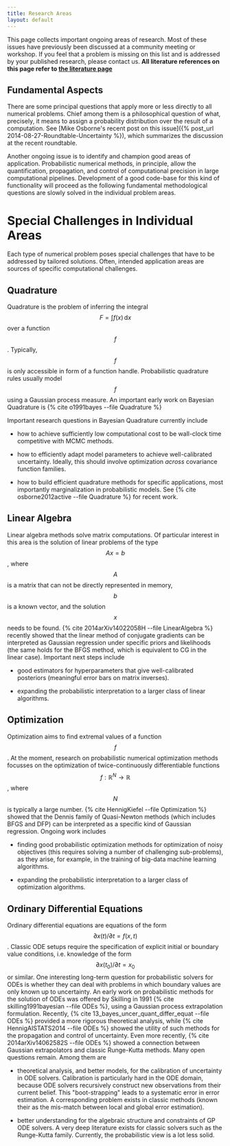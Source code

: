 ```yaml
---
title: Research Areas
layout: default
---
```


This page collects important ongoing areas of research. Most of these issues
have previously been discussed at a community meeting or workshop. If you feel
that a problem is missing on this list and is addressed by your published
research, please contact us. **All literature references on this page refer to
[the literature page](../literature/index.html)**

## Fundamental Aspects

There are some principal questions that apply more or less directly to all
numerical problems. Chief among them is a philosophical question of what,
precisely, it means to assign a probability distribution over the result of a
computation. See [Mike Osborne's recent post on this issue]({% post_url 2014-08-27-Roundtable-Uncertainty %}), which summarizes the discussion at the
recent roundtable.  

Another ongoing issue is to identify and champion good areas of
application. Probabilistic numerical methods, in principle, allow the
quantification, propagation, and control of computational precision in large
computational pipelines. Development of a good code-base for this kind of
functionality will proceed as the following fundamental methodological
questions are slowly solved in the individual problem areas.

# Special Challenges in Individual Areas

Each type of numerical problem poses special challenges that have to be
addressed by tailored solutions. Often, intended application areas are sources
of specific computational challenges.

## Quadrature

Quadrature is the problem of inferring the integral $$F=\int f(x)\,\mathrm{d}x$$ over a
function $$f$$. Typically, $$f$$ is only accessible in form of a function
handle. Probabilistic quadrature rules usually model $$f$$ using a Gaussian
process measure. An important early work on Bayesian Quadrature is
{% cite o1991bayes --file Quadrature %}

Important research questions in Bayesian Quadrature currently include

* how to achieve sufficiently low computational cost to be wall-clock time
  competitive with MCMC methods.

* how to efficiently adapt model parameters to achieve well-calibrated
  uncertainty. Ideally, this should involve optimization _across_ covariance
  function families.

* how to build efficient quadrature methods for specific applications, most
  importantly marginalization in probabilistic models. See
  {% cite osborne2012active --file Quadrature %} for recent work.

## Linear Algebra

Linear algebra methods solve matrix computations. Of particular interest in
this area is the solution of linear problems of the type $$Ax=b$$, where $$A$$
is a matrix that can not be directly represented in memory, $$b$$ is a known
vector, and the solution $$x$$ needs to be found.
{% cite 2014arXiv14022058H --file LinearAlgebra %} recently showed that
the linear method of conjugate gradients can be interpreted as Gaussian
regression under specific priors and likelihoods (the same holds for the BFGS
method, which is equivalent to CG in the linear case). Important next steps
include

* good estimators for hyperparameters that give well-calibrated posteriors
  (meaningful error bars on matrix inverses).

* expanding the probabilistic interpretation to a larger class of linear algorithms.

## Optimization

Optimization aims to find extremal values of a function $$f$$. At the moment,
research on probabilistic numerical optimization methods focusses on the
optimization of twice-continuously differentiable functions
$$f:\mathbb{R}^N\to\mathbb{R}$$, where $$N$$ is typically a large number.
{% cite HennigKiefel --file Optimization %} showed that the Dennis family of
Quasi-Newton methods (which includes BFGS and DFP) can be interpreted as a specific
kind of Gaussian regression. Ongoing work includes

* finding good probabilistic optimization methods for optimization of noisy
  objectives (this requires solving a number of challenging sub-problems), as
  they arise, for example, in the training of big-data machine learning
  algorithms.

* expanding the probabilistic interpretation to a larger class of optimization algorithms.

## Ordinary Differential Equations

Ordinary differential equations are equations of the form
$$\partial x(t) / \partial t=f(x,t)$$. Classic ODE setups require the
specification of explicit initial or boundary value conditions, i.e. knowledge
of the form $$\partial x(t_0) / \partial t = x_0$$ or similar. One interesting
long-term question for probabilistic solvers for ODEs is whether they can deal
with problems in which boundary values are only known up to uncertainty. An
early work on probabilistic methods for the solution of ODEs was offered by
Skilling in 1991 {% cite skilling1991bayesian --file ODEs %}, using a Gaussian
process extrapolation formulation. Recently,
{% cite 13_bayes_uncer_quant_differ_equat --file ODEs %} provided a more
rigorous theoretical analysis, while {% cite HennigAISTATS2014 --file ODEs %}
showed the utility of such methods for the propagation and control of
uncertainty. Even more recently, {% cite 2014arXiv14062582S --file ODEs %}
showed a connection between Gaussian extrapolators and classic Runge-Kutta
methods. Many open questions remain. Among them are

* theoretical analysis, and better models, for the calibration of
  uncertainty in ODE solvers. Calibration is particularly hard in the ODE
  domain, because ODE solvers recursively construct new observations from their
  current belief. This "boot-strapping" leads to a systematic error in error
  estimation. A corresponding problem exists in classic methods (known their as
  the mis-match between local and global error estimation).

* better understanding for the algebraic structure and constraints of GP ODE
  solvers. A very deep literature exists for classic solvers such as the
  Runge-Kutta family. Currently, the probabilistic view is a lot less solid.
